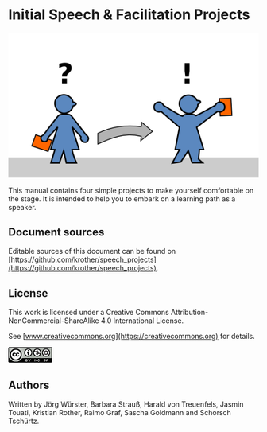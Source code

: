 
# Initial Speech & Facilitation Projects

![easy speeches](easy_speeches.png)

This manual contains four simple projects to make yourself comfortable on the stage. It is intended to help you to embark on a learning path as a speaker.


## Document sources

Editable sources of this document can be found on [https://github.com/krother/speech_projects](https://github.com/krother/speech_projects).

## License

This work is licensed under a Creative Commons Attribution-NonCommercial-ShareAlike 4.0 International License.

See [www.creativecommons.org](https://creativecommons.org) for details.

![](cc_by_nc_sa.png)

## Authors

Written by Jörg Würster, Barbara Strauß, Harald von Treuenfels, Jasmin Touati, Kristian Rother, Raimo Graf, Sascha Goldmann and Schorsch Tschürtz.
